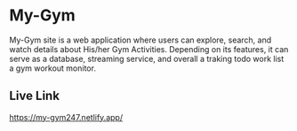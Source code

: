 # My-Gym

My-Gym site is a web application where users can explore, search, and watch details about His/her Gym Activities. Depending on its features, it can serve as a database, streaming service, and overall a traking todo work list a gym workout monitor.

## Live Link

https://my-gym247.netlify.app/
